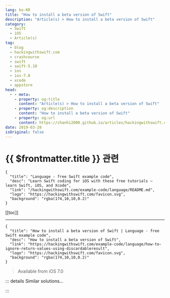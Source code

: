```yaml
---
lang: ko-KR
title: "How to install a beta version of Swift"
description: "Article(s) > How to install a beta version of Swift"
category:
  - Swift
  - iOS
  - Article(s)
tag: 
  - blog
  - hackingwithswift.com
  - crashcourse
  - swift
  - swift-5.10
  - ios
  - ios-7.0
  - xcode
  - appstore
head:
  - - meta:
    - property: og:title
      content: "Article(s) > How to install a beta version of Swift"
    - property: og:description
      content: "How to install a beta version of Swift"
    - property: og:url
      content: https://chanhi2000.github.io/articles/hackingwithswift.com/example-code/language/how-to-ignore-return-values-using-discardableresult.html
date: 2019-03-28
isOriginal: false
---
```


# {{ $frontmatter.title }} 관련

```component VPCard
{
  "title": "Language - free Swift example code",
  "desc": "Learn Swift coding for iOS with these free tutorials – learn Swift, iOS, and Xcode",
  "link": "/hackingwithswift.com/example-code/language/README.md",
  "logo": "https://hackingwithswift.com/favicon.svg",
  "background": "rgba(174,10,10,0.2)"
}
```

[[toc]]

---

```component VPCard
{
  "title": "How to install a beta version of Swift | Language - free Swift example code",
  "desc": "How to install a beta version of Swift",
  "link": "https://hackingwithswift.com/example-code/language/how-to-ignore-return-values-using-discardableresult",
  "logo": "https://hackingwithswift.com/favicon.svg",
  "background": "rgba(174,10,10,0.2)"
}
```

> Available from iOS 7.0

<!-- TODO: 작성 -->

<!-- 
Xcode ships with a fixed version of Swift, but that doesn't mean you need to *use* that version. In fact, it's possible to install multiple versions of the Swift toolchain, and switch between them as often as you need. At the time of writing, that means you can use Swift 5.0 with Xcode 10, and try out Swift development releases alongside.

All set? Start by going to <a href="https://swift.org/download/#snapshots">https://swift.org/download/#snapshots</a> and looking for the latest Swift snapshot. If you're on macOS you'll see a link for "Xcode", but there are also Linux downloads available. Don't click "Debugging Symbols" or "Signature" – either click Xcode or an Ubuntu version.

<img class="hws" src="/img/hws/example-code-288-1.png" alt="">

This downloads a file named something like swift-DEVELOPMENT-SNAPSHOT-2016-05-09-a-osx.pkg, which contains the most recently snapshot of Swift created from the mainline development branch. Double-click to launch the installer, then follow the on-screen instructions. Expect a full install to take up about 900MB.

<img class="hws" src="/img/hws/example-code-288-2.png" alt="">

Once the installer has finished, launch Xcode as normal. When it loads, go to the Xcode menu in the top-left corner, and choose Toolchains > Swift Development Snapshot YOUR-DATE-HERE (a).

<img class="hws" src="/img/hws/example-code-288-3.png" alt="">

You'll be prompted to restart Xcode, but when it relaunches it should say “Xcode 10.0 (10A255)” then beneath that "Swift Development Snapshot YOUR-DATE-HERE (a) Toolchain", signaling that you have installed and activated the snapshot.

<img class="hws" src="/img/hws/example-code-288-4.png" alt="">

That's it, now brace yourself: open any of your Swift projects, and press <kbd>Cmd</kbd>+B to build. You *might* get one or two (or fifty) compile errors. 

When you're done admiring the latest and greatest Swift snapshot, you can switch back to your previous Swift version returning to the Toolchains menu item. When you revert back to the default Swift version, you can delete any snapshot you don't want by going to Xcode > Settings > Components, then hovering over it and clicking the small settings icon.

<img class="hws" src="/img/hws/example-code-288-5.png" alt="">

-->

::: details Similar solutions…

<!--
/example-code/language/how-to-check-the-swift-version-at-compile-time">How to check the Swift version at compile time 
/example-code/system/how-to-read-your-apps-version-from-your-infoplist-file">How to read your app’s version from your Info.plist file 
/example-code/language/how-to-fix-argument-of-selector-refers-to-instance-method-that-is-not-exposed-to-objective-c">How to fix “argument of #selector refers to instance method that is not exposed to Objective-C” 
/example-code/language/how-to-handle-unknown-properties-and-methods-using-dynamicmemberlookup">How to handle unknown properties and methods using @dynamicMemberLookup 
/example-code/xcode/how-to-create-a-project-using-swift-package-manager">How to create a project using Swift Package Manager</a>
-->

:::

